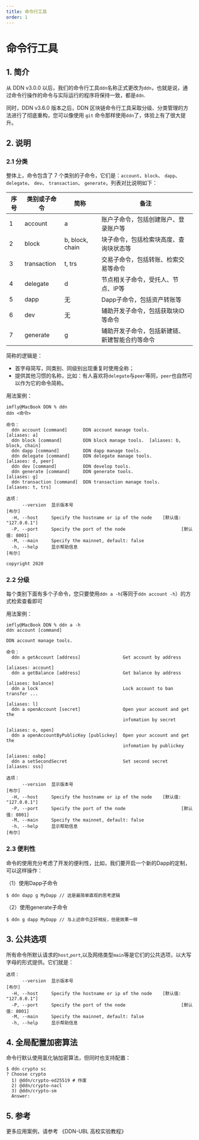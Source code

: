```yaml
---
title: 命令行工具
order: 1
---
```


# 命令行工具

## 1. 简介

从 DDN v3.0.0 以后，我们的命令行工具`ddn`名称正式更改为`ddn`，也就是说，通过命令行操作的命令与实际运行的程序将保持一致，都是`ddn`.

同时，DDN v3.6.0 版本之后，DDN 区块链命令行工具采取分级、分类管理的方法进行了彻底重构，您可以像使用 `git` 命令那样使用`ddn`了，体验上有了很大提升。

## 2. 说明

### 2.1 分类

整体上，命令包含了 7 个类别的子命令，它们是：`account`、`block`、 `dapp`、 `delegate`、 `dev`、 `transaction`、 `generate`，列表对比说明如下：

|序号 | 类别或子命令 | 简称 | 备注 |
|--------|---------|-----------|---------|
|  1  | account   | a | 账户子命令，包括创建账户、登录账户等 |
|  2  | block   | b, block, chain | 块子命令，包括检索块高度、查询块状态等 |
|  3  | transaction   | t, trs | 交易子命令，包括转账、检索交易等命令 |
|  4  | delegate   | d | 节点相关子命令，受托人、节点、IP等 |
|  5  | dapp   | 无 | Dapp子命令，包括资产转账等 |
|  6  | dev   | 无 | 辅助开发子命令，包括获取块ID等命令 |
|  7  | generate   | g | 辅助开发子命令，包括新建链、新建智能合约等命令 |

简称的逻辑是：

- 首字母简写，同类别、同级别出现重复时使用全称；
- 提供其他习惯的名称，比如：有人喜欢将`delegate`与`peer`等同，`peer`也自然可以作为它的命令简称。

用法案例：

```shell
imfly@MacBook DDN % ddn
ddn <命令>

命令：
  ddn account [command]      DDN account manage tools.              [aliases: a]
  ddn block [command]        DDN block manage tools.  [aliases: b, block, chain]
  ddn dapp [command]         DDN dapp manage tools.
  ddn delegate [command]     DDN delegate manage tools.       [aliases: d, peer]
  ddn dev [command]          DDN develop tools.
  ddn generate [command]     DDN generate tools.                    [aliases: g]
  ddn transaction [command]  DDN transaction manage tools.     [aliases: t, trs]

选项：
      --version  显示版本号                                               [布尔]
  -H, --host     Specify the hostname or ip of the node    [默认值: "127.0.0.1"]
  -P, --port     Specify the port of the node                     [默认值: 8001]
  -M, --main     Specify the mainnet, default: false
  -h, --help     显示帮助信息                                             [布尔]

copyright 2020
```

### 2.2 分级

每个类别下面有多个子命令，您只要使用`ddn a -h`(等同于`ddn account -h`）的方式检索查看即可

用法案例：

```shell
imfly@MacBook DDN % ddn a -h
ddn account [command]

DDN account manage tools.

命令：
  ddn a getAccount [address]                Get account by address
                                                              [aliases: account]
  ddn a getBalance [address]                Get balance by address
                                                              [aliases: balance]
  ddn a lock                                Lock account to ban transfer ...
                                                                    [aliases: l]
  ddn a openAccount [secret]                Open your account and get the
                                            infomation by secret
                                                              [aliases: o, open]
  ddn a openAccountByPublicKey [publickey]  Open your account and get the
                                            infomation by publickey
                                                                 [aliases: oabp]
  ddn a setSecondSecret                     Set second secret     [aliases: sss]

选项：
      --version  显示版本号                                               [布尔]
  -H, --host     Specify the hostname or ip of the node    [默认值: "127.0.0.1"]
  -P, --port     Specify the port of the node                     [默认值: 8001]
  -M, --main     Specify the mainnet, default: false
  -h, --help     显示帮助信息                                             [布尔]
```

### 2.3 便利性

命令的使用充分考虑了开发的便利性，比如，我们要开启一个新的Dapp的定制，可以这样操作：

（1）使用Dapp子命令

```shell
$ ddn dapp g MyDapp // 这是最简单直观的思考逻辑
```

（2）使用generate子命令

```shell
$ ddn g dapp MyDapp // 与上述命令正好相反，但是效果一样
```

## 3. 公共选项

所有命令所默认请求的`host`,`port`,以及网络类型`main`等是它们的公共选项，以大写字母的形式提供。它们就是：

```shell
选项：
      --version  显示版本号                                               [布尔]
  -H, --host     Specify the hostname or ip of the node    [默认值: "127.0.0.1"]
  -P, --port     Specify the port of the node                     [默认值: 8001]
  -M, --main     Specify the mainnet, default: false
  -h, --help     显示帮助信息   
```

## 4. 全局配置加密算法

命令行默认使用氯化钠加密算法，但同时也支持配置：

```shell
$ ddn crypto sc    
? Choose crypto 
  1) @ddn/crypto-ed25519 # 作废
  2) @ddn/crypto-nacl
  3) @ddn/crypto-sm
  Answer:   
```

## 5. 参考

更多应用案例，请参考 《DDN-UBL 高校实验教程》
